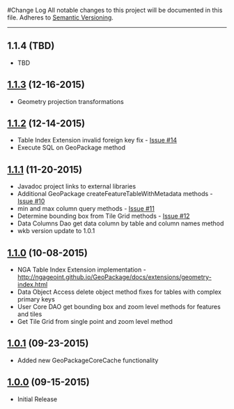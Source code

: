 #Change Log
All notable changes to this project will be documented in this file.
Adheres to [Semantic Versioning](http://semver.org/).

---

## 1.1.4 (TBD)

* TBD

## [1.1.3](https://github.com/ngageoint/geopackage-core-java/releases/tag/1.1.3) (12-16-2015)

* Geometry projection transformations

## [1.1.2](https://github.com/ngageoint/geopackage-core-java/releases/tag/1.1.2) (12-14-2015)

* Table Index Extension invalid foreign key fix - [Issue #14](https://github.com/ngageoint/geopackage-core-java/issues/14)
* Execute SQL on GeoPackage method

## [1.1.1](https://github.com/ngageoint/geopackage-core-java/releases/tag/1.1.1) (11-20-2015)

* Javadoc project links to external libraries
* Additional GeoPackage createFeatureTableWithMetadata methods - [Issue #10](https://github.com/ngageoint/geopackage-core-java/issues/10)
* min and max column query methods - [Issue #11](https://github.com/ngageoint/geopackage-core-java/issues/11)
* Determine bounding box from Tile Grid methods - [Issue #12](https://github.com/ngageoint/geopackage-core-java/issues/12)
* Data Columns Dao get data column by table and column names method
* wkb version update to 1.0.1

## [1.1.0](https://github.com/ngageoint/geopackage-core-java/releases/tag/1.1.0) (10-08-2015)

* NGA Table Index Extension implementation - http://ngageoint.github.io/GeoPackage/docs/extensions/geometry-index.html
* Data Object Access delete object method fixes for tables with complex primary keys
* User Core DAO get bounding box and zoom level methods for features and tiles
* Get Tile Grid from single point and zoom level method

## [1.0.1](https://github.com/ngageoint/geopackage-core-java/releases/tag/1.0.1) (09-23-2015)

* Added new GeoPackageCoreCache functionality

## [1.0.0](https://github.com/ngageoint/geopackage-core-java/releases/tag/1.0.0) (09-15-2015)

* Initial Release
